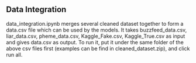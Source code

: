 ## Data Integration

data_integration.ipynb merges several cleaned dataset together to form a data.csv file which can be used by the models. It takes buzzfeed_data.csv, liar_data.csv, pheme_data.csv, Kaggle_Fake.csv, Kaggle_True.csv as input and gives data.csv as output. To run it, put it under the same folder of the above csv files first (examples can be find in cleaned_dataset.zip), and click run all.
